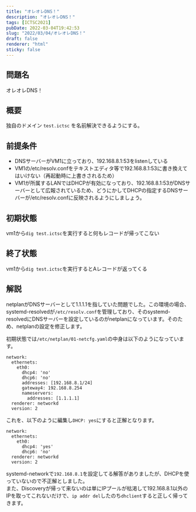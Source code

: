 ```yaml
---
title: "オレオレDNS！"
description: "オレオレDNS！"
tags: [ICTSC2021]
pubDate: 2022-03-04T19:42:53
slug: "2022/03/04/オレオレDNS！"
draft: false
renderer: "html"
sticky: false
---
```



<h2>問題名</h2>



<p>オレオレDNS！</p>



<h2>概要</h2>



<p>独自のドメイン <code>test.ictsc</code> を名前解決できるようにする。</p>



<h2>前提条件</h2>



<ul><li>DNSサーバーがVM1に立っており、192.168.8.1:53をlistenしている</li><li>VM1の/etc/resolv.confをテキストエディタ等で192.168.8.1:53に書き換えてはいけない（再起動時に上書きされるため）</li><li>VM1が所属するLANではDHCPが有効になっており、192.168.8.1:53がDNSサーバーとして広報されているため、どうにかしてDHCPの指定するDNSサーバーが/etc/resolv.confに反映されるようにしましょう。</li></ul>



<h2>初期状態</h2>



<p>vm1から<code>dig test.ictsc</code>を実行すると何もレコードが帰ってこない</p>



<h2>終了状態</h2>



<p>vm1から<code>dig test.ictsc</code>を実行するとAレコードが返ってくる</p>



<h2>解説</h2>



<p>netplanがDNSサーバーとして1.1.1.1を指していた問題でした。この環境の場合、systemd-resolvedが<code>/etc/resolv.conf</code>を管理しており、そのsystemd-resolvedにDNSサーバーを設定しているのがnetplanになっています。そのため、netplanの設定を修正します。</p>



<p>初期状態では<code>/etc/netplan/01-netcfg.yaml</code>の中身は以下のようになっています。</p>


<div class="wp-block-syntaxhighlighter-code "><pre><code>network:
  ethernets:
    eth0:
      dhcp4: 'no'
      dhcp6: 'no'
      addresses: &#91;192.168.8.1/24]
      gateway4: 192.168.8.254
      nameservers:
        addresses: &#91;1.1.1.1]
  renderer: networkd
  version: 2</code></pre></div>


<p>これを、以下のように編集し<code>DHCP: yes</code>にすると正解となります。</p>


<div class="wp-block-syntaxhighlighter-code "><pre><code>network:
  ethernets:
    eth0:
      dhcp4: 'yes'
      dhcp6: 'no'
  renderer: networkd
  version: 2</code></pre></div>


<p>systemd-networkで<code>192.168.8.1</code>を設定してる解答がありましたが、DHCPを使っていないので不正解としました。<br>
また、Discoveryが帰って来ないのは単にIPプールが枯渇して192.168.8.1以外のIPを取ってこれないだけで、<code>ip addr del</code>したのち<code>dhclient</code>すると正しく帰ってきます。</p>
